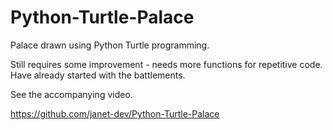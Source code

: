 # Python-Turtle-Palace
Palace drawn using Python Turtle programming.

Still requires some improvement - needs more functions for repetitive code.
Have already started with the battlements.

See the accompanying video.

https://github.com/janet-dev/Python-Turtle-Palace
